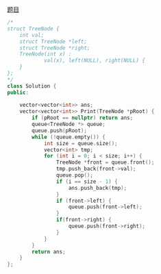 [题目](https://www.nowcoder.com/practice/445c44d982d04483b04a54f298796288?tpId=13&tqId=11213&rp=1&ru=%2Fta%2Fcoding-interviews&qru=%2Fta%2Fcoding-interviews%2Fquestion-ranking&tab=answerKey)<br />

```cpp
/*
struct TreeNode {
    int val;
    struct TreeNode *left;
    struct TreeNode *right;
    TreeNode(int x) :
            val(x), left(NULL), right(NULL) {
    }
};
*/
class Solution {
public:
    
    vector<vector<int>> ans;
    vector<vector<int>> Print(TreeNode *pRoot) {
        if (pRoot == nullptr) return ans;
        queue<TreeNode *> queue;
        queue.push(pRoot);
        while (!queue.empty()) {
            int size = queue.size();
            vector<int> tmp;
            for (int i = 0; i < size; i++) {
                TreeNode *front = queue.front();
                tmp.push_back(front->val);
                queue.pop();
                if (i == size - 1) {
                    ans.push_back(tmp);
                }
                if (front->left) {
                    queue.push(front->left);
                }
                if(front->right) {
                    queue.push(front->right);
                }
            }
        }
        return ans;
    }
};
    
```
